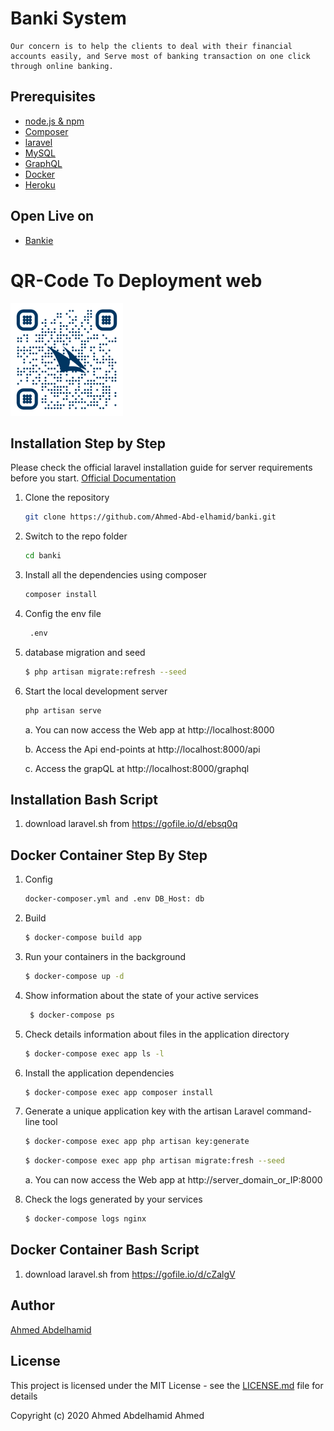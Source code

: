 # Banki System
	Our concern is to help the clients to deal with their financial accounts easily, and Serve most of banking transaction on one click through online banking.
	
## Prerequisites

- [node.js & npm](https://nodejs.org/)
- [Composer](https://getcomposer.org/download/)
- [laravel](http://laravel.com/)
- [MySQL](https://www.mysql.com/)
- [GraphQL](https://graphql.org/)
- [Docker](https://www.docker.com/)
- [Heroku](https://www.heroku.com/)

## Open Live on

- [Bankie](http://bankie.herokuapp.com/)

# QR-Code To Deployment web
<img src="https://github.com/Ahmed-Abd-elhamid/banki/blob/master/banki.png" alt="alt text" width="180">

## Installation Step by Step

Please check the official laravel installation guide for server requirements before you start. [Official Documentation](https://laravel.com/docs/8.x/installation#installation)


1. Clone the repository
    ```sh
    git clone https://github.com/Ahmed-Abd-elhamid/banki.git
    ```
2. Switch to the repo folder
    ```sh
    cd banki
    ```
3. Install all the dependencies using composer
    ```sh
    composer install
    ```
4. Config the env file
    ```sh
     .env
    ```  
5. database migration and seed
    ```sh
    $ php artisan migrate:refresh --seed
    ```
6. Start the local development server
    ```sh
    php artisan serve
    ```

    a. You can now access the Web app at http://localhost:8000

    b. Access the Api end-points at http://localhost:8000/api

    c. Access the grapQL at http://localhost:8000/graphql

## Installation Bash Script
1) download laravel.sh from https://gofile.io/d/ebsq0q



## Docker Container Step By Step

1. Config
    ```sh
    docker-composer.yml and .env DB_Host: db
    ```
2. Build
    ```sh
    $ docker-compose build app
    ```
3. Run your containers in the background
    ```sh
    $ docker-compose up -d
    ```
4. Show information about the state of your active services
    ```sh
     $ docker-compose ps
    ```  
5. Check details information about files in the application directory
    ```sh
    $ docker-compose exec app ls -l
    ```
6.  Install the application dependencies
    ```sh
    $ docker-compose exec app composer install
    ```
7. Generate a unique application key with the artisan Laravel command-line tool
    ```sh
    $ docker-compose exec app php artisan key:generate
    ```
    ```sh
    $ docker-compose exec app php artisan migrate:fresh --seed
    ```
    a. You can now access the Web app at http://server_domain_or_IP:8000

8. Check the logs generated by your services
    ```sh
    $ docker-compose logs nginx
    ```

## Docker Container Bash Script
1) download laravel.sh from https://gofile.io/d/cZalgV

## Author

[Ahmed Abdelhamid](https://www.linkedin.com/in/ahmed-abdelhamd/)

## License

This project is licensed under the MIT License - see the [LICENSE.md](LICENSE.md) file for details

Copyright (c) 2020 Ahmed Abdelhamid Ahmed

